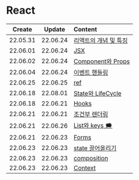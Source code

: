 # React
|Create|Update|Content|
|:-:|:-:|:--|
|22.05.31|22.06.24|[리액트의 개념 및 특징](./basic%2Cconcept.md)
|22.06.01|22.06.24|[JSX](./jsx.md)
|22.06.02|22.06.24|[Component와 Props](./component%2Cprops.md)
|22.06.04|22.06.24|[이벤트 핸들링](./HandlingEvent.md)
|22.06.25|22.06.25|[ref](./ref.md)
|22.06.18|22.08.01|[State와 LifeCycle](./state%2Clifecycle.md)
|22.06.18|22.06.21|[Hooks](./hooks.md)
|22.06.21|22.06.21|[조건부 렌더링](./conditionalRendering.md)
|22.06.21|22.06.26|[List와 keys 🗯](./List%2Ckey.md)
|22.06.21|22.06.23|[Forms](./forms.md)
|22.06.23|22.06.23|[state 끌어올리기](./liftingstate.md)
|22.06.23|22.06.23|[composition](./composition.md)
|22.06.23|22.06.23|[Context](./context.md)
